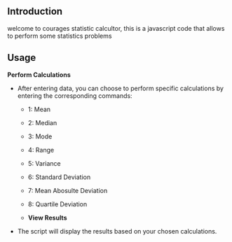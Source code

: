 ## Introduction 
welcome to courages statistic calcultor, this is a javascript code that allows to perform some statistics problems

## Usage
**Perform Calculations**
   - After entering data, you can choose to perform specific calculations by entering the corresponding commands:
     - 1: Mean
     - 2: Median
     - 3: Mode
     - 4: Range
     - 5: Variance
     - 6: Standard Deviation
     - 7: Mean Abosulte Deviation
     - 8: Quartile Deviation

     - **View Results**
   - The script will display the results based on your chosen calculations.
